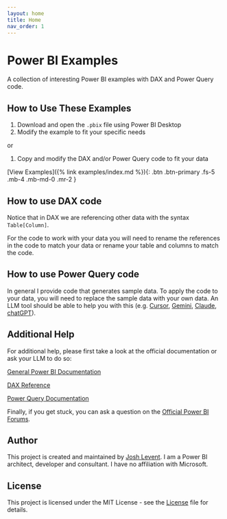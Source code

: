 ```yaml
---
layout: home
title: Home
nav_order: 1
---
```


# Power BI Examples

A collection of interesting Power BI examples with DAX and Power Query code.

## How to Use These Examples

1. Download and open the `.pbix` file using Power BI Desktop
2. Modify the example to fit your specific needs

or

1. Copy and modify the DAX and/or Power Query code to fit your data

[View Examples]({% link examples/index.md %}){: .btn .btn-primary .fs-5 .mb-4 .mb-md-0 .mr-2 }

## How to use DAX code
Notice that in DAX we are referencing other data with the syntax `Table[Column]`.

For the code to work with your data you will need to rename the references in the code to match your data or rename your table and columns to match the code.

## How to use Power Query code
In general I provide code that generates sample data. To apply the code to your data, you will need to replace the sample data with your own data. An LLM tool should be able to help you with this (e.g. [Cursor](https://www.cursor.com/), [Gemini](https://gemini.google.com/), [Claude](https://www.anthropic.com/claude), [chatGPT](https://chatgpt.com/)).

## Additional Help
For additional help, please first take a look at the official documentation or ask your LLM to do so:

[General Power BI Documentation](https://learn.microsoft.com/en-us/power-bi/)

[DAX Reference](https://learn.microsoft.com/en-us/dax/)

[Power Query Documentation](https://learn.microsoft.com/en-us/power-query/)

Finally, if you get stuck, you can ask a question on the [Official Power BI Forums](https://community.fabric.microsoft.com/t5/Power-BI-forums/ct-p/powerbi).

## Author

This project is created and maintained by [Josh Levent](https://joshlevent.com). I am a Power BI architect, developer and consultant. I have no affiliation with Microsoft.

## License

This project is licensed under the MIT License - see the [License](license/) file for details.
